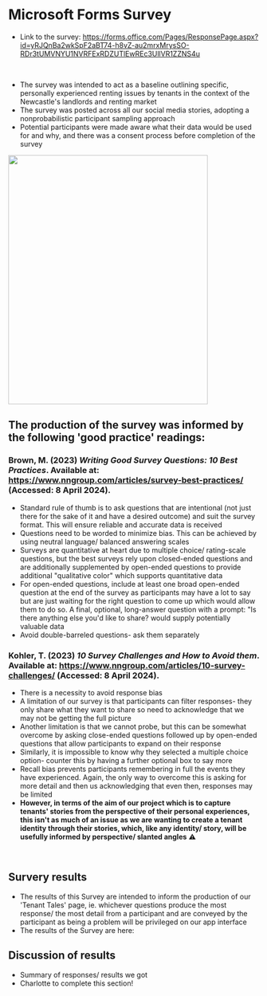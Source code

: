 # Microsoft Forms Survey
- Link to the survey: https://forms.office.com/Pages/ResponsePage.aspx?id=yRJQnBa2wkSpF2aBT74-h8vZ-au2mrxMrysSO-RDr3tUMVNYU1NVRFExRDZUTlEwREc3UllVR1ZZNS4u
 <br>

- The survey was intended to act as a baseline outlining specific, personally experienced renting issues by tenants in the context of the Newcastle's landlords and renting market
- The survey was posted across all our social media stories, adopting a nonprobabilistic participant sampling approach
- Potential participants were made aware what their data would be used for and why, and there was a consent process before completion of the survey
<img src="https://github.com/NU-Digital-Cultures/Trout/assets/160641654/ddbdbcd7-385a-4f1e-862d-1cef4597f886" width="400" height="500">

  
## The production of the survey was informed by the following 'good practice' readings:
### Brown, M. (2023) *Writing Good Survey Questions: 10 Best Practices*. Available at: https://www.nngroup.com/articles/survey-best-practices/ (Accessed: 8 April 2024).
- Standard rule of thumb is to ask questions that are intentional  (not just there for the sake of it and have a desired outcome) and suit the survey format. This will ensure reliable and accurate data is received
- Questions need to be worded to minimize bias. This can be achieved by using neutral language/ balanced answering scales 
- Surveys are quantitative at heart due to multiple choice/ rating-scale questions, but the best surveys rely upon closed-ended questions and are additionally supplemented by open-ended questions to provide additional "qualitative color" which supports quantitative data
- For open-ended questions, include at least one broad open-ended question at the end of the survey as participants may have a lot to say but are just waiting for the right question to come up which would allow them to do so. A final, optional, long-answer question with a prompt: "Is there anything else you'd like to share? would supply potentially valuable data
- Avoid double-barreled questions- ask them separately
  <br>
  
### Kohler, T. (2023) *10 Survey Challenges and How to Avoid them*. Available at: https://www.nngroup.com/articles/10-survey-challenges/ (Accessed: 8 April 2024).
  - There is a necessity to avoid response bias
  - A limitation of our survey is that participants can filter responses- they only share what they want to share so need to acknowledge that we may not be getting the full picture
  - Another limitation is that we cannot probe, but this can be somewhat overcome by asking close-ended questions followed up by open-ended questions that allow participants to expand on their response
  - Similarly, it is impossible to know why they selected a multiple choice option- counter this by having a further optional box to say more
  - Recall bias prevents participants remembering in full the events they have experienced. Again, the only way to overcome this is asking for more detail and then us acknowledging that even then, responses may be limited
  - **However, in terms of the aim of our project which is to capture tenants' stories from the perspective of their personal experiences, this isn't as much of an issue as we are wanting to create a tenant identity through their stories, which, like any identity/ story, will be usefully informed by perspective/ slanted angles** ⚠️
<br>

## Survery results
- The results of this Survey are intended to inform the production of our 'Tenant Tales' page, ie. whichever questions produce the most response/ the most detail from a participant and are conveyed by the participant as being a problem will be privileged on our app interface
- The results of the Survey are here: 

## Discussion of results
- Summary of responses/ results we got
- Charlotte to complete this section!  
